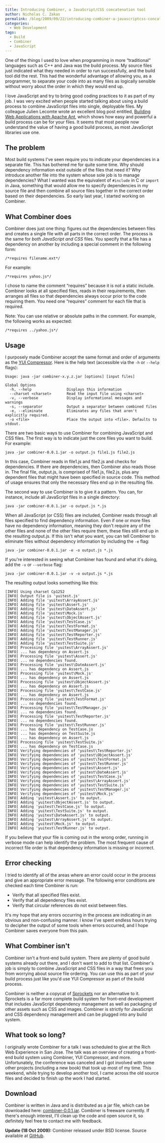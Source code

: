 ```yaml
---
title: Introducing Combiner, a JavaScript/CSS concatenation tool
author: Nicholas C. Zakas
permalink: /blog/2009/09/22/introducing-combiner-a-javascriptcss-concatenation-tool/
categories:
  - Web Development
tags:
  - Build
  - Combiner
  - JavaScript
---
```

One of the things I used to love when programming in more &#8220;traditional&#8221; languages such as C++ and Java was the build process. My source files just indicated what they needed in order to run successfully, and the build tool did the rest. This had the wonderful advantage of allowing you, as a programmer, to separate your code into as many files as logically sensible without worry about the order in which they would end up.

I love JavaScript and try to bring good coding practices to it as part of my job. I was very excited when people started talking about using a build process to combine JavaScript files into single, deployable files. My colleague Julien Lecomte wrote an excellent blog post entitled, [Building Web Applications with Apache Ant][1], which shows how easy and powerful a build process can be for your files. It seems that most people now understand the value of having a good build process, as most JavaScript libraries use one.

## The problem

Most build systems I've seen require you to indicate your dependencies in a separate file. This has bothered me for quite some time. Why should dependency information exist outside of the files that need it? Why introduce another file into the system whose sole job is to manage dependencies? What I wanted was the equivalent of `#include` in C or `import` in Java, something that would allow me to specify dependencies in my source file and then combine all source files together in the correct order based on their dependencies. So early last year, I started working on Combiner.

## What Combiner does

Combiner does just one thing: figures out the dependencies between files and creates a single file with all parts in the correct order. The process is the same for *both JavaScript and CSS* files. You specify that a file has a dependency on another by including a special comment in the following form:

    /*requires filename.ext*/

For example:

    /*requires yahoo.js*/

I chose to name the comment &#8220;requires&#8221; because it is not a static include. Combiner looks at all specified files, reads in their requirements, then arranges all files so that dependencies always occur prior to the code requiring them. You need one &#8220;requires&#8221; comment for each file that is required.

Note: You can use relative or absolute paths in the comment. For example, the following works as expected:

    /*requires ../yahoo.js*/

## Usage

I purposely made Combiner accept the same format and order of arguments as the [YUI Compressor][2]. Here is the help text (accessible via the `-h` or `--help` flags):

    Usage: java -jar combiner-x.y.z.jar [options] [input files]
    
    Global Options
      -h, --help                Displays this information
      --charset <charset>       Read the input file using <charset>
      -v, --verbose             Display informational messages and warnings
      -s, --separator           Output a separator between combined files
      -e, --eliminate           Eliminates any files that aren't explicitly required.
      -o <file>                 Place the output into <file>. Defaults to stdout.

There are two basic ways to use Combiner for combining JavaScript and CSS files. The first way is to indicate just the core files you want to build. For example:

    java -jar combiner-0.0.1.jar -o output.js file1.js file2.js

In this case, Combiner reads in file1.js and file2.js and checks for dependencies. If there are dependencies, then Combiner also reads those in. The final file, output.js, is comprised of file1.js, file2.js, plus any dependent files that might have been specified in source code. This method of usage ensures that only the necessary files end up in the resulting file.

The second way to use Combiner is to give it a pattern. You can, for instance, include all JavaScript files in a single directory:

    java -jar combiner-0.0.1.jar -o output.js *.js

When all JavaScript (or CSS) files are included, Combiner reads through all files specified to find dependency information. Even if one or more files have no dependency information, meaning they don't require any of the other files and none of the other files require them, these files still end up in the resulting output.js. If this isn't what you want, you can tell Combiner to eliminate files without dependency information by including the `-e` flag:

    java -jar combiner-0.0.1.jar -e -o output.js *.js

If you're interested in seeing what Combiner has found and what it's doing, add the `-v` or `--verbose` flag:

    java -jar combiner-0.0.1.jar -v -o output.js *.js

The resulting output looks something like this:

    [INFO] Using charset Cp1252
    [INFO] Output file is 'yuitest.js'
    [INFO] Adding file 'yuitest\ArrayAssert.js'
    [INFO] Adding file 'yuitest\Assert.js'
    [INFO] Adding file 'yuitest\DateAssert.js'
    [INFO] Adding file 'yuitest\Mock.js'
    [INFO] Adding file 'yuitest\ObjectAssert.js'
    [INFO] Adding file 'yuitest\TestCase.js'
    [INFO] Adding file 'yuitest\TestFormat.js'
    [INFO] Adding file 'yuitest\TestManager.js'
    [INFO] Adding file 'yuitest\TestReporter.js'
    [INFO] Adding file 'yuitest\TestRunner.js'
    [INFO] Adding file 'yuitest\TestSuite.js'
    [INFO] Processing file 'yuitest\ArrayAssert.js'
    [INFO] ... has dependency on Assert.js
    [INFO] Processing file 'yuitest\Assert.js'
    [INFO] ... no dependencies found.
    [INFO] Processing file 'yuitest\DateAssert.js'
    [INFO] ... has dependency on Assert.js
    [INFO] Processing file 'yuitest\Mock.js'
    [INFO] ... has dependency on Assert.js
    [INFO] Processing file 'yuitest\ObjectAssert.js'
    [INFO] ... has dependency on Assert.js
    [INFO] Processing file 'yuitest\TestCase.js'
    [INFO] ... has dependency on Assert.js
    [INFO] Processing file 'yuitest\TestFormat.js'
    [INFO] ... no dependencies found.
    [INFO] Processing file 'yuitest\TestManager.js'
    [INFO] ... no dependencies found.
    [INFO] Processing file 'yuitest\TestReporter.js'
    [INFO] ... no dependencies found.
    [INFO] Processing file 'yuitest\TestRunner.js'
    [INFO] ... has dependency on TestCase.js
    [INFO] ... has dependency on TestSuite.js
    [INFO] ... has dependency on Assert.js
    [INFO] Processing file 'yuitest\TestSuite.js'
    [INFO] ... has dependency on TestCase.js
    [INFO] Verifying dependencies of 'yuitest\TestReporter.js'
    [INFO] Verifying dependencies of 'yuitest\ObjectAssert.js'
    [INFO] Verifying dependencies of 'yuitest\TestFormat.js'
    [INFO] Verifying dependencies of 'yuitest\TestRunner.js'
    [INFO] Verifying dependencies of 'yuitest\Assert.js'
    [INFO] Verifying dependencies of 'yuitest\DateAssert.js'
    [INFO] Verifying dependencies of 'yuitest\TestCase.js'
    [INFO] Verifying dependencies of 'yuitest\ArrayAssert.js'
    [INFO] Verifying dependencies of 'yuitest\TestSuite.js'
    [INFO] Verifying dependencies of 'yuitest\TestManager.js'
    [INFO] Verifying dependencies of 'yuitest\Mock.js'
    [INFO] Adding 'yuitest\Assert.js' to output.
    [INFO] Adding 'yuitest\ObjectAssert.js' to output.
    [INFO] Adding 'yuitest\TestCase.js' to output.
    [INFO] Adding 'yuitest\TestSuite.js' to output.
    [INFO] Adding 'yuitest\DateAssert.js' to output.
    [INFO] Adding 'yuitest\ArrayAssert.js' to output.
    [INFO] Adding 'yuitest\Mock.js' to output.
    [INFO] Adding 'yuitest\TestRunner.js' to output.

If you believe that your file is coming out in the wrong order, running in verbose mode can help identify the problem. The most frequent cause of incorrect file order is that dependency information is missing or incorrect.

## Error checking

I tried to identify all of the areas where an error could occur in the process and give an appropriate error message. The following error conditions are checked each time Combiner is run:

  * Verify that all specified files exist.
  * Verify that all dependency files exist.
  * Verify that circular references do not exist between files.

It's my hope that any errors occurring in the process are indicating in an obvious and non-confusing manner. I know I've spent endless hours trying to decipher the output of some tools when errors occurred, and I hope Combiner saves everyone from this pain.

## What Combiner isn't

Combiner isn't a front-end build system. There are plenty of good build systems already out there, and I don't want to add to that list. Combiner's job is simply to combine JavaScript and CSS files in a way that frees you from worrying about source file ordering. You can use this as part of your build process just like you'd use YUI Compressor as part of the build process.

Combiner is neither a copycat of [Sprockets][3] nor an alternative to it. Sprockets is a far more complete build system for front-end development that includes JavaScript dependency management as well as packaging of other assets such as CSS and images. Combiner is strictly for JavaScript and CSS dependency management and can be plugged into any build system.

## What took so long?

I originally wrote Combiner for a talk I was scheduled to give at the Rich Web Experience in San Jose. The talk was an overview of creating a front-end build system using Combiner, YUI Compressor, and more. Unfortunately, the conference was canceled and I got involved with some other projects (including a new book) that took up most of my time. This weekend, while trying to develop another tool, I came across the old source files and decided to finish up the work I had started.

## Download

Combiner is written in Java and is distributed as a jar file, which can be downloaded here: [combiner-0.0.1.jar][4]. Combiner is freeware currently. If there's enough interest, I'll clean up the code and open source it, so definitely feel free to contact me with feedback.

**Update (18 Oct 2009):** Combiner released under BSD license. Source available at [GitHub][5].

 [1]: http://www.julienlecomte.net/blog/2007/09/16/
 [2]: http://developer.yahoo.com/yui/compressor/
 [3]: http://getsprockets.org/
 [4]: https://humanwhocodes.com/downloads/combiner-0.0.1.jar
 [5]: http://github.com/nzakas/combiner
